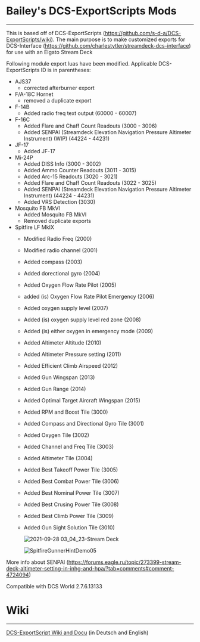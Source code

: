 # Bailey's DCS-ExportScripts Mods
---

This is based off of DCS-ExportScripts (https://github.com/s-d-a/DCS-ExportScripts/wiki). The main purpose is to make customized exports for DCS-Interface (https://github.com/charlestytler/streamdeck-dcs-interface) for use with an Elgato Stream Deck 

Following module export luas have been modified. Applicable DCS-ExportScripts ID is in parentheses:
- AJS37
  - corrected afterburner export
- F/A-18C Hornet
  - removed a duplicate export
- F-14B
  - Added radio freq text output (60000 - 60007)
- F-16C
  - Added Flare and Chaff Count Readouts (3000 - 3006)
  - Added SENPAI (Streamdeck Elevation Navigation Pressure Altimeter Instrument) (WIP) (44224 - 44231)
- JF-17
  - Added JF-17
- Mi-24P
  - Added DISS Info (3000 - 3002)
  - Added Ammo Counter Readouts (3011 - 3015)
  - Added Arc-15 Readouts (3020 - 3021)
  - Added Flare and Chaff Count Readouts (3022 - 3025)
  - Added SENPAI (Streamdeck Elevation Navigation Pressure Altimeter Instrument) (44224 - 44231)
  - Added VRS Detection (3030)
- Mosquito FB MkVI
  - Added Mosquito FB MkVI
  - Removed duplicate exports
- Spitfire LF MkIX
  - Modified Radio Freq (2000)
  - Modified radio channel (2001)
  - Added compass (2003)
  - Added dorectional gyro (2004)
  - Added Oxygen Flow Rate Pilot (2005)
  - added (is) Oxygen Flow Rate Pilot Emergency (2006)
  - Added oxygen supply level (2007)
  - Added (is) oxygen supply level red zone (2008)
  - Added (is) either oxygen in emergency mode (2009)
  - Added Altimeter Altitude (2010)
  - Added Altimeter Pressure setting (2011)
  - Added Efficient Climb Airspeed (2012)
  - Added Gun Wingspan (2013)
  - Added Gun Range (2014)
  - Added Optimal Target Aircraft Wingspan (2015)
  - Added RPM and Boost Tile (3000)
  - Added Compass and Directional Gyro Tile (3001)
  - Added Oxygen Tile (3002)
  - Added Channel and Freq Tile (3003)
  - Added Altimeter Tile (3004)
  - Added Best Takeoff Power Tile (3005)
  - Added Best Combat Power Tile (3006)
  - Added Best Nominal Power Tile (3007)
  - Added Best Crusing Power Tile (3008)
  - Added Best Climb Power Tile (3009)
  - Added Gun Sight Solution Tile (3010)
 
    ![2021-09-28 03_04_23-Stream Deck](https://user-images.githubusercontent.com/15984377/134961372-176c7606-8588-4948-9929-0ea3c69eee6d.jpg)

    ![SpitfireGunnerHintDemo05](https://user-images.githubusercontent.com/15984377/134962944-d6440294-2378-4093-9997-36e033360e7e.gif)


More info about SENPAI (https://forums.eagle.ru/topic/273399-stream-deck-altimeter-setting-in-inhg-and-hpa/?tab=comments#comment-4724094)

Compatible with DCS World 2.7.6.13133

# Wiki
---
[DCS-ExportScript Wiki and Docu](https://github.com/s-d-a/DCS-ExportScripts/wiki) (in Deutsch and English)
